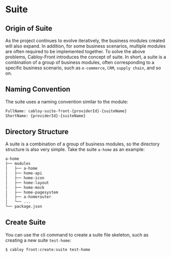 # Suite

## Origin of Suite

As the project continues to evolve iteratively, the business modules created will also expand. In addition, for some business scenarios, multiple modules are often required to be implemented together. To solve the above problems, Cabloy-Front introduces the concept of suite. In short, a suite is a combination of a group of business modules, often corresponding to a specific business scenario, such as `e-commerce`, `CRM`, `supply chain`, and so on.

## Naming Convention

The suite uses a naming convention similar to the module:

```bash
FullName: cabloy-suite-front-{providerId}-{suiteName}
ShortName: {providerId}-{suiteName}
```

## Directory Structure

A suite is a combination of a group of business modules, so the directory structure is also very simple. Take the suite `a-home` as an example:

```bash
a-home
├── modules
│   ├── a-home
│   ├── home-api
│   ├── home-icon
│   ├── home-layout
│   ├── home-mock
│   ├── home-pagesystem
│   ├── a-homerouter
│   └── ...
└── package.json
```

## Create Suite

You can use the cli command to create a suite file skeleton, such as creating a new suite `test-home`:

```bash
$ cabloy front:create:suite test-home
```
